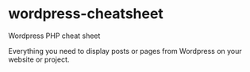 # wordpress-cheatsheet
Wordpress PHP cheat sheet 

Everything you need to display posts or pages from Wordpress on your website or project.
